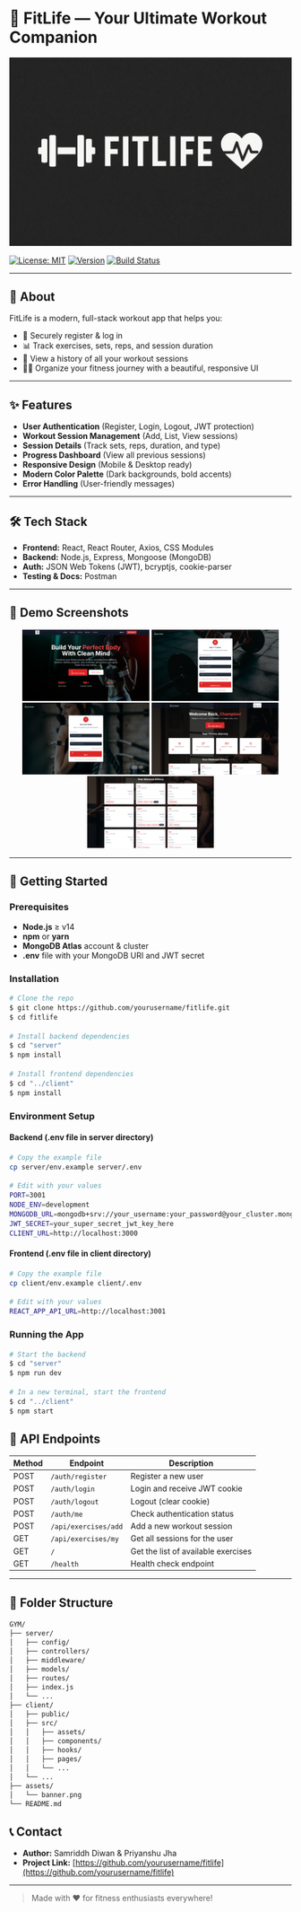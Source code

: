 # 💪 FitLife — Your Ultimate Workout Companion

![FitLife Banner](assets/banner.png)

[![License: MIT](https://img.shields.io/badge/License-MIT-green.svg)](LICENSE)
[![Version](https://img.shields.io/badge/version-1.0.0-blue.svg)]()
[![Build Status](https://img.shields.io/badge/build-passing-brightgreen)]()

---

## 🌟 About
FitLife is a modern, full-stack workout app that helps you:
- 🔐 Securely register & log in
- 📊 Track exercises, sets, reps, and session duration
- 📅 View a history of all your workout sessions
- 🏋️‍♂️ Organize your fitness journey with a beautiful, responsive UI

---

## ✨ Features
- **User Authentication** (Register, Login, Logout, JWT protection)
- **Workout Session Management** (Add, List, View sessions)
- **Session Details** (Track sets, reps, duration, and type)
- **Progress Dashboard** (View all previous sessions)
- **Responsive Design** (Mobile & Desktop ready)
- **Modern Color Palette** (Dark backgrounds, bold accents)
- **Error Handling** (User-friendly messages)

---

## 🛠️ Tech Stack
- **Frontend:** React, React Router, Axios, CSS Modules
- **Backend:** Node.js, Express, Mongoose (MongoDB)
- **Auth:** JSON Web Tokens (JWT), bcryptjs, cookie-parser
- **Testing & Docs:** Postman

---

## 📸 Demo Screenshots

<div align="center">
  <img src="assets/d1.png" alt="Dashboard View" width="45%" />
  <img src="assets/d2.png" alt="Mobile View" width="45%" />
  <img src="assets/d3.png" alt="Mobile View" width="45%" />
  <img src="assets/d4.png" alt="Mobile View" width="45%" />
  <img src="assets/d5.png" alt="Mobile View" width="45%" />
</div>

---

## 🏁 Getting Started

### Prerequisites
- **Node.js** ≥ v14
- **npm** or **yarn**
- **MongoDB Atlas** account & cluster
- **.env** file with your MongoDB URI and JWT secret

### Installation
```bash
# Clone the repo
$ git clone https://github.com/yourusername/fitlife.git
$ cd fitlife

# Install backend dependencies
$ cd "server"
$ npm install

# Install frontend dependencies
$ cd "../client"
$ npm install
```

### Environment Setup

#### Backend (.env file in server directory)
```bash
# Copy the example file
cp server/env.example server/.env

# Edit with your values
PORT=3001
NODE_ENV=development
MONGODB_URL=mongodb+srv://your_username:your_password@your_cluster.mongodb.net/
JWT_SECRET=your_super_secret_jwt_key_here
CLIENT_URL=http://localhost:3000
```

#### Frontend (.env file in client directory)
```bash
# Copy the example file
cp client/env.example client/.env

# Edit with your values
REACT_APP_API_URL=http://localhost:3001
```

### Running the App
```bash
# Start the backend
$ cd "server"
$ npm run dev

# In a new terminal, start the frontend
$ cd "../client"
$ npm start
```

## 🔗 API Endpoints
| Method | Endpoint                        | Description                        |
|--------|----------------------------------|------------------------------------|
| POST   | `/auth/register`                | Register a new user                |
| POST   | `/auth/login`                   | Login and receive JWT cookie       |
| POST   | `/auth/logout`                  | Logout (clear cookie)              |
| POST   | `/auth/me`                      | Check authentication status        |
| POST   | `/api/exercises/add`            | Add a new workout session          |
| GET    | `/api/exercises/my`             | Get all sessions for the user      |
| GET    | `/`                             | Get the list of available exercises|
| GET    | `/health`                       | Health check endpoint              |

---

## 📁 Folder Structure
```
GYM/
├── server/
│   ├── config/
│   ├── controllers/
│   ├── middleware/
│   ├── models/
│   ├── routes/
│   ├── index.js
│   └── ...
├── client/
│   ├── public/
│   ├── src/
│   │   ├── assets/
│   │   ├── components/
│   │   ├── hooks/
│   │   ├── pages/
│   │   └── ...
│   └── ...
├── assets/
│   └── banner.png
└── README.md
```

## 📞 Contact

- **Author:** Samriddh Diwan & Priyanshu Jha
- **Project Link:** [https://github.com/yourusername/fitlife](https://github.com/yourusername/fitlife)

---

> Made with ❤️ for fitness enthusiasts everywhere!
